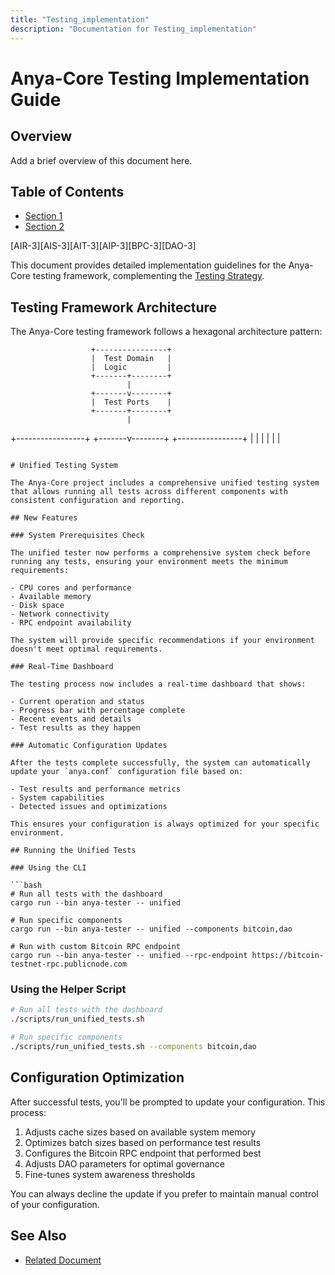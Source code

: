 ```yaml
---
title: "Testing_implementation"
description: "Documentation for Testing_implementation"
---
```


# Anya-Core Testing Implementation Guide

## Overview

Add a brief overview of this document here.

## Table of Contents

- [Section 1](#section-1)
- [Section 2](#section-2)


[AIR-3][AIS-3][AIT-3][AIP-3][BPC-3][DAO-3]

This document provides detailed implementation guidelines for the Anya-Core testing framework, complementing the [Testing Strategy](./TESTING_STRATEGY.md).

## Testing Framework Architecture

The Anya-Core testing framework follows a hexagonal architecture pattern:

                      +----------------+
                      |  Test Domain   |
                      |  Logic         |
                      +-------+--------+
                              |
                      +-------v--------+
                      |  Test Ports    |
                      +-------+--------+
                              |
+-----------------+   +-------v--------+   +----------------+
|                 |   |                |   |                | 
```

# Unified Testing System

The Anya-Core project includes a comprehensive unified testing system that allows running all tests across different components with consistent configuration and reporting.

## New Features

### System Prerequisites Check

The unified tester now performs a comprehensive system check before running any tests, ensuring your environment meets the minimum requirements:

- CPU cores and performance
- Available memory
- Disk space
- Network connectivity
- RPC endpoint availability

The system will provide specific recommendations if your environment doesn't meet optimal requirements.

### Real-Time Dashboard

The testing process now includes a real-time dashboard that shows:

- Current operation and status
- Progress bar with percentage complete
- Recent events and details
- Test results as they happen

### Automatic Configuration Updates

After the tests complete successfully, the system can automatically update your `anya.conf` configuration file based on:

- Test results and performance metrics
- System capabilities
- Detected issues and optimizations

This ensures your configuration is always optimized for your specific environment.

## Running the Unified Tests

### Using the CLI

```bash
# Run all tests with the dashboard
cargo run --bin anya-tester -- unified

# Run specific components
cargo run --bin anya-tester -- unified --components bitcoin,dao

# Run with custom Bitcoin RPC endpoint
cargo run --bin anya-tester -- unified --rpc-endpoint https://bitcoin-testnet-rpc.publicnode.com
```

### Using the Helper Script

```bash
# Run all tests with the dashboard
./scripts/run_unified_tests.sh

# Run specific components
./scripts/run_unified_tests.sh --components bitcoin,dao
```

## Configuration Optimization

After successful tests, you'll be prompted to update your configuration. This process:

1. Adjusts cache sizes based on available system memory
2. Optimizes batch sizes based on performance test results
3. Configures the Bitcoin RPC endpoint that performed best
4. Adjusts DAO parameters for optimal governance 
5. Fine-tunes system awareness thresholds

You can always decline the update if you prefer to maintain manual control of your configuration. 
## See Also

- [Related Document](#related-document)

